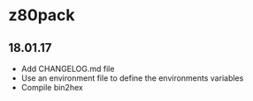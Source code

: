 # z80pack

## 18.01.17
- Add CHANGELOG.md file
- Use an environment file to define the environments variables
- Compile bin2hex
